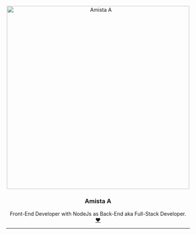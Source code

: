 <p align="center">
  <a href="https://github.com/hanahaneull">
    <img src="https://x0.at/Ydi.gif" alt="Amista A" width="500">
  </a>
</p>

<h3 align="center">Amista A</h3>

<p align="center">
  Front-End Developer with NodeJs as Back-End aka Full-Stack Developer.
  <br>
  <a href="https://github.com/hanahaneull"><strong>❤</strong></a>
  <br>
</p>

---

